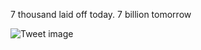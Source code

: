 7 thousand laid off today. 7 billion tomorrow


![Tweet image](/assets/crosspoast/Gq62m_5aoAAfBAn.jpg)


